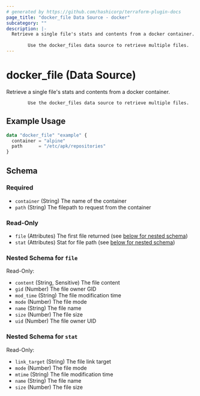 ```yaml
---
# generated by https://github.com/hashicorp/terraform-plugin-docs
page_title: "docker_file Data Source - docker"
subcategory: ""
description: |-
  Retrieve a single file's stats and contents from a docker container.
  
  		Use the docker_files data source to retrieve multiple files.
---
```


# docker_file (Data Source)

Retrieve a single file's stats and contents from a docker container.

			Use the docker_files data source to retrieve multiple files.

## Example Usage

```terraform
data "docker_file" "example" {
  container = "alpine"
  path      = "/etc/apk/repositories"
}
```

<!-- schema generated by tfplugindocs -->
## Schema

### Required

- `container` (String) The name of the container
- `path` (String) The filepath to request from the container

### Read-Only

- `file` (Attributes) The first file returned (see [below for nested schema](#nestedatt--file))
- `stat` (Attributes) Stat for file path (see [below for nested schema](#nestedatt--stat))

<a id="nestedatt--file"></a>
### Nested Schema for `file`

Read-Only:

- `content` (String, Sensitive) The file content
- `gid` (Number) The file owner GID
- `mod_time` (String) The file modification time
- `mode` (Number) The file mode
- `name` (String) The file name
- `size` (Number) The file size
- `uid` (Number) The file owner UID


<a id="nestedatt--stat"></a>
### Nested Schema for `stat`

Read-Only:

- `link_target` (String) The file link target
- `mode` (Number) The file mode
- `mtime` (String) The file modification time
- `name` (String) The file name
- `size` (Number) The file size
